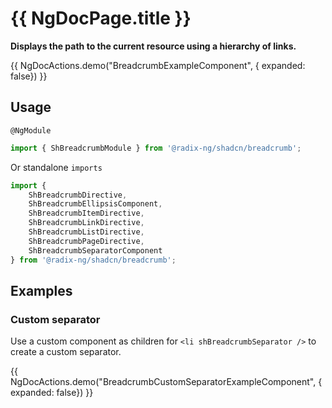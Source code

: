 # {{ NgDocPage.title }}
**Displays the path to the current resource using a hierarchy of links.**


{{ NgDocActions.demo("BreadcrumbExampleComponent", { expanded: false}) }}

## Usage

`@NgModule`
```ts
import { ShBreadcrumbModule } from '@radix-ng/shadcn/breadcrumb';
```


Or standalone `imports`

```ts
import {
    ShBreadcrumbDirective,
    ShBreadcrumbEllipsisComponent,
    ShBreadcrumbItemDirective,
    ShBreadcrumbLinkDirective,
    ShBreadcrumbListDirective,
    ShBreadcrumbPageDirective,
    ShBreadcrumbSeparatorComponent
} from '@radix-ng/shadcn/breadcrumb';
```

## Examples

### Custom separator

Use a custom component as children for `<li shBreadcrumbSeparator />` to create a custom separator.

{{ NgDocActions.demo("BreadcrumbCustomSeparatorExampleComponent", { expanded: false}) }}
